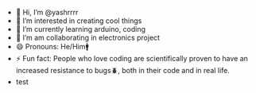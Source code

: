 - 👋 Hi, I’m @yashrrrr
- 👀 I’m interested in creating cool things
- 🌱 I’m currently learning arduino, coding
- 💞️ I’m am collaborating in electronics project
- 😄 Pronouns: He/Him🚹
- ⚡ Fun fact: People who love coding are scientifically proven to have an increased resistance to bugs🪲, both in their code and in real life.
- test
<!---
yashrrrr/yashrrrr is a ✨ special ✨ repository because its `README.md` (this file) appears on your GitHub profile.
You can click the Preview link to take a look at your changes.
--->
